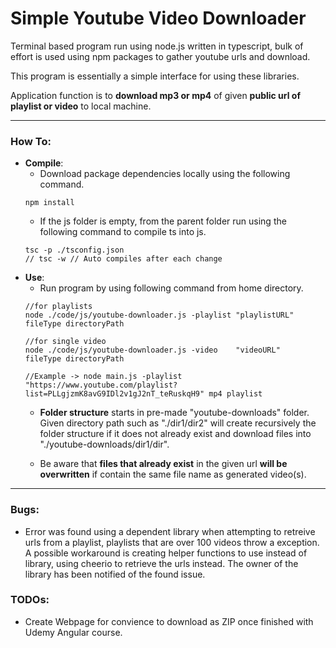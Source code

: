 # Simple Youtube Video Downloader

Terminal based program run using node.js written in typescript, bulk of effort is used using npm packages to gather youtube urls and download. 

This program is essentially a simple interface for using these libraries.

Application function is to **download mp3 or mp4** of given **public url of playlist or video** to local machine.

-----
### **How To**:

* **Compile**:
  * Download package dependencies locally using the following command.
  ```
  npm install
  ```
  * If the js folder is empty, from the parent folder run using the following command to compile ts into js.
  ```
  tsc -p ./tsconfig.json
  // tsc -w // Auto compiles after each change
  ```
* **Use**:
  * Run program by using following command from home directory. 
  ```
  //for playlists
  node ./code/js/youtube-downloader.js -playlist "playlistURL" fileType directoryPath

  //for single video
  node ./code/js/youtube-downloader.js -video    "videoURL"    fileType directoryPath 
  
  //Example -> node main.js -playlist "https://www.youtube.com/playlist?list=PLLgjzmK8avG9IDl2v1gJ2nT_teRuskqH9" mp4 playlist
  ```
  * **Folder structure** starts in pre-made "youtube-downloads" folder. Given directory path such as "./dir1/dir2" will create recursively the folder structure if it does not already exist and download files into "./youtube-downloads/dir1/dir".

  * Be aware that **files that already exist** in the given url **will be overwritten** if contain the same file name as generated video(s).
-----
### **Bugs**:
  * Error was found using a dependent library when attempting to retreive urls from a playlist, playlists that are over 100 videos throw a exception. A possible workaround is creating helper functions to use instead of library, using cheerio to retrieve the urls instead. The owner of the library has been notified of the found issue.

### **TODOs**:
  * Create Webpage for convience to download as ZIP once finished with Udemy Angular course.